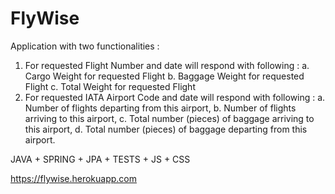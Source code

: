 # FlyWise
Application with two functionalities : 
1.	For requested Flight Number and date will respond with following : 
a.	Cargo Weight for requested Flight
b.	Baggage Weight for requested Flight
c.	Total Weight for requested Flight
2.	For requested IATA Airport Code and date will respond with following : 
a.	Number of flights departing from this airport,
b.	Number of flights arriving to this airport,
c.	Total number (pieces) of baggage arriving to this airport,
d.	Total number (pieces) of baggage departing from this airport.


JAVA + SPRING + JPA + TESTS + JS + CSS

https://flywise.herokuapp.com
